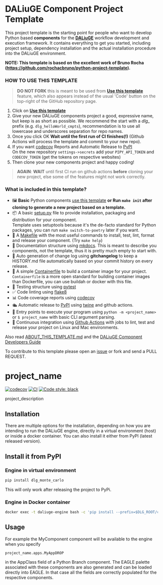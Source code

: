 
# DALiuGE Component Project Template

This project template is the starting point for people who want to develop Python based **components** for the **[DALiuGE](https://daliuge.readthedocs.io)** workflow development and execution framework. It contains everything to get you started, including project setup, dependency installation and the actual installation procedure into the DALiuGE environment.

**NOTE: This template is based on the excellent work of Bruno Rocha (https://github.com/rochacbruno/python-project-template).**

### HOW TO USE THIS TEMPLATE

> **DO NOT FORK** this is meant to be used from **[Use this template](https://github.com/ICRAR/daliuge-component-template/generate)** feature, which also appears instead of the usual 'Code' button on the top-right of the GitHub repository page.

1. Click on **[Use this template](https://github.com/ICRAR/daliuge-component-template/generate)**
3. Give your new DALiuGE components project a good, expressive name, but keep is as short as possible. We recommend the start with a _dlg\__ prefix (e.g. `dlg_helloWorld_cmpts`), recommendation is to use all lowercase and underscores separation for repo names.
3. Once you click OK **Wait until the first run of CI finishes(!)**
   (Github Actions will process the template and commit to your new repo).
4. If you want [codecov](https://about.codecov.io/sign-up/) Reports and Automatic Release to [PyPI](https://pypi.org)  
  On the new repository `settings->secrets` add your `PIPY_API_TOKEN` and `CODECOV_TOKEN` (get the tokens on respective websites)
5. Then clone your new components project and happy coding!

> **AGAIN**: **WAIT** until first CI run on github actions **before** cloning your new project, else some of the features might not work correctly.

### What is included in this template?

- 🖼️ **Basic** Python components [use this template](https://github.com/ICRAR/daliuge-component-template/generate)
  **or Run `make init` after cloning to generate a new project based on a template.**
- 📦 A basic [setup.py](setup.py) file to provide installation, packaging and distribution for your component.  
  Template uses setuptools because it's the de-facto standard for Python packages, you can run `make switch-to-poetry` later if you want.
- 🤖 A [Makefile](Makefile) with the most useful commands to install, test, lint, format and release your component. (Try `make help`)
- 📃 Documentation structure using [mkdocs](http://www.mkdocs.org). This is meant to describe you components, not the template, thus it is pretty much empty to start with.
- 💬 Auto generation of change log using **gitchangelog** to keep a HISTORY.md file automatically based on your commit history on every release.
- 🐋 A simple [Containerfile](Containerfile) to build a container image for your project.  
  `Containerfile` is a more open standard for building container images than Dockerfile, you can use buildah or docker with this file.
- 🧪 Testing structure using [pytest](https://docs.pytest.org/en/latest/)
- ✅ Code linting using [flake8](https://flake8.pycqa.org/en/latest/)
- 📊 Code coverage reports using [codecov](https://about.codecov.io/sign-up/)
- 🛳️ Automatic release to [PyPI](https://pypi.org) using [twine](https://twine.readthedocs.io/en/latest/) and github actions.
- 🎯 Entry points to execute your program using `python -m <project_name>` or `$ project_name` with basic CLI argument parsing.
- 🔄 Continuous integration using [Github Actions](.github/workflows/) with jobs to lint, test and release your project on Linux and Mac environments.

Also read [ABOUT_THIS_TEMPLATE.md](ABOUT_THIS_TEMPLATE.md) and the [DALiuGE Component Developers Guide](https://daliuge.readthedocs.io/en/latest/development/dev_index.html)

To contribute to this template please open an [issue](https://github.com/ICRAR/daliuge-component-template/issues) or fork and send a PULL REQUEST.

<!--  DELETE THE LINES ABOVE THIS AND WRITE YOUR PROJECT README BELOW -->
# project_name

[![codecov](https://codecov.io/gh/author_name/project_urlname/branch/main/graph/badge.svg?token=project_urlname_token_here)](https://codecov.io/gh/author_name/project_urlname)
[![CI](https://github.com/author_name/project_urlname/actions/workflows/main.yml/badge.svg)](https://github.com/author_name/project_urlname/actions/workflows/main.yml)
[![Code style: black](https://img.shields.io/badge/code%20style-black-000000.svg)](https://github.com/psf/black)


project_description

## Installation

There are multiple options for the installation, depending on how you are intending to run the DALiuGE engine, directly in a virtual environment (host) or inside a docker container. You can also install it either from PyPI (latest released version).

## Install it from PyPI

### Engine in virtual environment
```bash
pip install dlg_monte_carlo
```
This will only work after releasing the project to PyPi.
### Engine in Docker container
```bash
docker exec -t daliuge-engine bash -c 'pip install --prefix=$DLG_ROOT/code dlg_monte_carlo'
```
## Usage
For example the MyComponent component will be available to the engine when you specify 
```
project_name.apps.MyAppDROP
```
in the AppClass field of a Python Branch component. The EAGLE palette associated with these components are also generated and can be loaded directly into EAGLE. In that case all the fields are correctly populated for the respective components.

